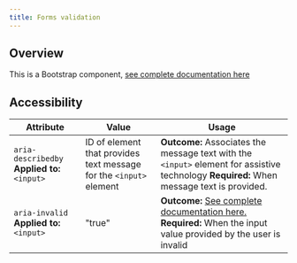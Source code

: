 ```yaml
---
title: Forms validation
---
```

## Overview

This is a Bootstrap component, [see complete documentation
here](http://v4-alpha.getbootstrap.com/components/forms/#validation)

## Accessibility

| Attribute | Value | Usage |
| -- | -- | -- |
| `aria-describedby` **Applied to:** `<input>` | ID of element that provides text message for the `<input>` element |  **Outcome:** Associates the message text with the `<input>` element for assistive technology   **Required:** When message text is provided.  |
| `aria-invalid` **Applied to:** `<input>` | "true" | **Outcome:** [See complete documentation here.](https://www.w3.org/TR/wai-aria/states_and_properties#aria-invalid) **Required:** When the input value provided by the user is invalid  |
